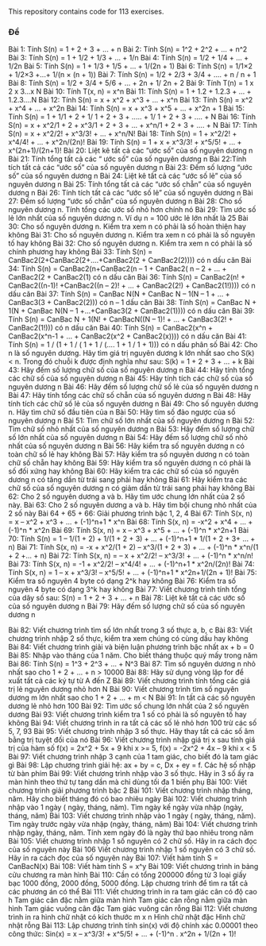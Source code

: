 
This repository contains code for 113 exercises.

### Đề
Bài 1: Tính S(n) = 1 + 2 + 3 + ... + n
Bài 2: Tính S(n) = 1^2 + 2^2 + ... + n^2
Bài 3: Tính S(n) = 1 + 1/2 + 1/3 + ... + 1/n
Bài 4: Tính S(n) = 1/2 + 1/4 + ... + 1/2n
Bài 5: Tính S(n) = 1 + 1/3 + 1/5 + ... + 1/(2n + 1)
Bài 6: Tính S(n) = 1/1×2 + 1/2×3 +...+ 1/(n × (n + 1))
Bài 7: Tính S(n) = 1/2 + 2/3 + 3/4 + .... + n / n + 1
Bài 8: Tính S(n) = 1/2 + 3/4 + 5/6 + ... + 2n + 1/ 2n + 2
Bài 9: Tính T(n) = 1 x 2 x 3...x N
Bài 10: Tính T(x, n) = x^n
Bài 11: Tính S(n) = 1 + 1.2 + 1.2.3 + ... + 1.2.3....N
Bài 12: Tính S(n) = x + x^2 + x^3 + ... + x^n
Bài 13: Tính S(n) = x^2 + x^4 + ... + x^2n
Bài 14: Tính S(n) = x + x^3 + x^5 + ... + x^2n + 1
Bài 15: Tính S(n) = 1 + 1/1 + 2 + 1/ 1 + 2 + 3 + ..... + 1/ 1 + 2 + 3 + .... + N
Bài 16: Tính S(n) = x + x^2/1 + 2 + x^3/1 + 2 + 3 + ... + x^n/1 + 2 + 3 + .... + N
Bài 17: Tính S(n) = x + x^2/2! + x^3/3! + ... + x^n/N!
Bài 18: Tính S(n) = 1 + x^2/2! + x^4/4! + ... + x^2n/(2n)!
Bài 19: Tính S(n) = 1 + x + x^3/3! + x^5/5! + ... + x^(2n+1)/(2n+1)!
Bài 20: Liệt kê tất cả các “ước số” của số nguyên dương n
Bài 21: Tính tổng tất cả các “ ước số” của số nguyên dương n
Bài 22:Tính tích tất cả các “ước số” của số nguyên dương n
Bài 23: Đếm số lượng “ước số” của số nguyên dương n
Bài 24: Liệt kê tất cả các “ước số lẻ” của số nguyên dương n
Bài 25: Tính tổng tất cả các “ước số chẵn” của số nguyên dương n
Bài 26: Tính tích tất cả các “ước số lẻ” của số nguyên dương n
Bài 27: Đếm số lượng “ước số chẵn” của số nguyên dương n
Bài 28: Cho số nguyên dương n. Tính tổng các ước số nhỏ hơn chính nó
Bài 29: Tìm ước số lẻ lớn nhất của số nguyên dương n. Ví dụ n = 100 ước lẻ lớn nhất là 25
Bài 30: Cho số nguyên dương n. Kiểm tra xem n có phải là số hoàn thiện hay không
Bài 31: Cho số nguyên dương n. Kiểm tra xem n có phải là số nguyên tố hay không
Bài 32: Cho số nguyên dương n. Kiểm tra xem n có phải là số chính phương hay không
Bài 33: Tính S(n) = CanBac2(2+CanBac2(2+....+CanBac2(2 + CanBac2(2)))) có n dấu căn
Bài 34: Tính S(n) = CanBac2(n+CanBac2(n – 1 + CanBac2( n – 2 + ... + CanBac2(2 + CanBac2(1)  có n dấu căn
Bài 36: Tính S(n) = CanBac2(n! + CanBac2((n-1)! +CanBac2((n – 2)! + ... + CanBac2(2!) + CanBac2(1!)))) có n dấu căn
Bài 37: Tính S(n) = CanBac N(N + CanBac N – 1(N – 1 + ... + CanBac3(3 + CanBac2(2))) có n – 1 dấu căn
Bài 38: Tính S(n) = CanBac N + 1(N + CanBac N(N – 1 +...+CanBac3(2 + CanBac2(1)))) có n dấu căn
Bài 39: Tính S(n) = CanBac N + 1(N! + CanBacN((N – 1)! + ... + CanBac3(2! + CanBac2(1!))) có n dấu căn
Bài 40: Tính S(n) = CanBac2(x^n + CanBac2(x^n-1 + ... + CanBac2(x^2 + CanBac2(x)))) có n dấu căn
Bài 41: Tính S(n) = 1 / (1 + 1 / ( 1 + 1 / (.... 1 + 1 / 1 + 1))) có n dấu phân số
Bài 42: Cho n là số nguyên dương. Hãy tìm giá trị nguyên dương k lớn nhất sao cho S(k)  < n. Trong đó chuỗi k được định nghĩa như sau: S(k) = 1 + 2 + 3 + ... + k
Bài 43: Hãy đếm số lượng chữ số của số nguyên dương n
Bài 44: Hãy tính tổng các chữ số của số nguyên dương n
Bài 45: Hãy tính tích các chữ số của số nguyên dương n
Bài 46: Hãy đếm số lượng chữ số lẻ của số nguyên dương n
Bài 47: Hãy tính tổng các chữ số chẵn của số nguyên dương n
Bài 48: Hãy tính tích các chữ số lẻ của số nguyên dương n
Bài 49: Cho số nguyên dương n. Hãy tìm chữ số đầu tiên của n
Bài 50: Hãy tìm số đảo ngược của số nguyên dương n
Bài 51: Tìm chữ số lớn nhất của số nguyên dương n
Bài 52: Tìm chữ số nhỏ nhất của số nguyên dương n
Bài 53: Hãy đếm số lượng chữ số lớn nhất của số nguyên dương n
Bài 54: Hãy đếm số lượng chữ số nhỏ nhất của số nguyên dương n
Bài 56: Hãy kiểm tra số nguyên dương n có toàn chữ số lẻ hay không
Bài 57: Hãy kiểm tra số nguyên dương n có toàn chữ số chẵn hay không
Bài 59: Hãy kiểm tra số nguyên dương n có phải là số đối xứng hay không
Bài 60: Hãy kiểm tra các chữ số của số nguyên dương n có tăng dần từ trái sang phải hay không
Bài 61: Hãy kiểm tra các chữ số của số nguyên dương n có giảm dần từ trái sang phải hay không
Bài 62: Cho 2 số nguyên dương a và b. Hãy tìm ước chung lớn nhất của 2 số này.
Bài 63: Cho 2 số nguyên dương a và b. Hãy tìm bội chung nhỏ nhất của 2 số này
Bài 64 + 65 + 66: Giải phương trình bậc 1, 2, 4
Bài 67: Tính S(x, n) = x – x^2 + x^3 + ... + (-1)^n+1 * x^n
Bài 68: Tính S(x, n) = -x^2 + x^4  + ... + (-1)^n * x^2n
Bài 69: Tính S(x, n) = x – x^3 + x^5 + ... + (-1)^n * x^2n+1
Bài 70: Tính S(n) = 1 – 1/(1 + 2) + 1/(1 + 2 + 3)  + ... + (-1)^n+1 * 1/(1 + 2 + 3+ ... + n)
Bài 71: Tính S(x, n) = -x + x^2/(1 + 2) – x^3/(1 + 2 + 3) + ... + (-1)^n * x^n/(1 + 2 +... + n)
Bài 72: Tính S(x, n) = – x + x^2/2! – x^3/3! + ... + (-1)^n * x^n/n!
Bài 73: Tính S(x, n) = -1 + x^2/2! – x^4/4! + ... + (-1)^n+1 * x^2n/(2n)!
Bài 74: Tính S(x, n) = 1 – x + x^3/3! – x^5/5! + ... + (-1)^n+1 * x^2n+1/(2n + 1)!
Bài 75: Kiểm tra số nguyên 4 byte có dạng 2^k hay không
Bài 76: Kiểm tra số nguyên 4 byte có dạng 3^k hay không
Bài 77: Viết chương trình tính tổng của dãy số sau: S(n) = 1 + 2 + 3 + ... + n
Bài 78: Liệt kê tất cả các ước số của số nguyên dương n
Bài 79: Hãy đếm số lượng chữ số của số nguyên dương n


Bài 82: Viết chương trình tìm số lớn nhất trong 3 số thực a, b, c
Bài 83: Viết chương trình nhập 2 số thực, kiểm tra xem chúng có cùng dấu hay không
Bài 84: Viết chương trình giải và biện luận phương trình bậc nhất ax + b = 0
Bài 85: Nhập vào tháng của 1 năm. Cho biết tháng thuộc quý mấy trong năm
Bài 86: Tính S(n) = 1^3 + 2^3 + ... + N^3
Bài 87: Tìm số nguyên dương n nhỏ nhất sao cho 1 + 2 + ... + n > 10000
Bài 88: Hãy sử dụng vòng lặp for để xuất tất cả các ký tự từ A đến Z
Bài 89: Viết chương trình tính tổng các giá trị lẻ nguyên dương nhỏ hơn N
Bài 90: Viết chương trình tìm số nguyên dương m lớn nhất sao cho 1 + 2 + ... + m < N
Bài 91: In tất cả các số nguyên dương lẻ nhỏ hơn 100
Bài 92: Tìm ước số chung lớn nhất của 2 số nguyên dương
Bài 93: Viết chương trình kiểm tra 1 số có phải là số nguyên tố hay không
Bài 94: Viết chương trình in ra tất cả các số lẻ nhỏ hơn 100 trừ các số 5, 7, 93
Bài 95: Viết chương trình nhập 3 số thực. Hãy thay tất cả các số âm bằng trị tuyệt đối của nó
Bài 96: Viết chương trình nhập giá trị x sau tính giá trị của hàm số
f(x) = 2x^2 + 5x + 9 khi x >= 5, f(x) = -2x^2 + 4x – 9 khi x < 5
Bài 97: Viết chương trình nhập 3 cạnh của 1 tam giác, cho biết đó là tam giác gì
Bài 98: Lập chương trình giải hệ: ax + by = c, Dx + ey = f. Các hệ số nhập từ bàn phím
Bài 99: Viết chương trình nhập vào 3 số thực. Hãy in 3 số ấy ra màn hình theo thứ tự tang dần mà chỉ dùng tối đa 1 biến phụ
Bài 100: Viết chương trình giải phương trình bậc 2
Bài 101: Viết chương trình nhập tháng, năm. Hãy cho biết tháng đó có bao nhiêu ngày
Bài 102: Viết chương trình nhập vào 1 ngày ( ngày, tháng, năm). Tìm ngày kế ngày vừa nhập (ngày, tháng, năm)
Bài 103: Viết chương trình nhập vào 1 ngày ( ngày, tháng, năm). Tìm ngày trước ngày vừa nhập (ngày, tháng, năm)
Bài 104: Viết chương trình nhập ngày, tháng, năm. Tính xem ngày đó là ngày thứ bao nhiêu trong năm
Bài 105: Viết chương trình nhập 1 số nguyên có 2 chữ số.  Hãy in ra cách đọc của số nguyên này
Bài 106 Viết chương trình nhập 1 số nguyên có 3 chữ số.  Hãy in ra cách đọc của số nguyên này
Bài 107: Viết hàm tính S = CanBacN(x)
Bài 108:  Viết hàm tính S = x^y
Bài 109: Viết chương trình in bảng cửu chương ra màn hình
Bài 110: Cần có tổng 200000 đồng từ 3 loại giấy bạc 1000 đồng, 2000 đồng, 5000 đồng. Lập chương trình để tìm ra tất cả các phương án có thể
Bài 111: Viết chương trình in ra tam giác cân có độ cao h
Tam giác cân đặc nằm giữa màn hình
Tam giác cân rỗng nằm giữa màn hình
Tam giác  vuông cân đặc
Tam giác  vuông cân rỗng
Bài 112: Viết chương trình in ra hình chữ nhật có kích thước m x n
Hình chữ nhật đặc
Hình chữ nhật rỗng
Bài 113: Lập chương trình tính sin(x) với độ chính xác 0.00001 theo công thức: Sin(x) = x – x^3/3! + x^5/5! + ... + (-1)^n . x^2n + 1/(2n + 1)!
